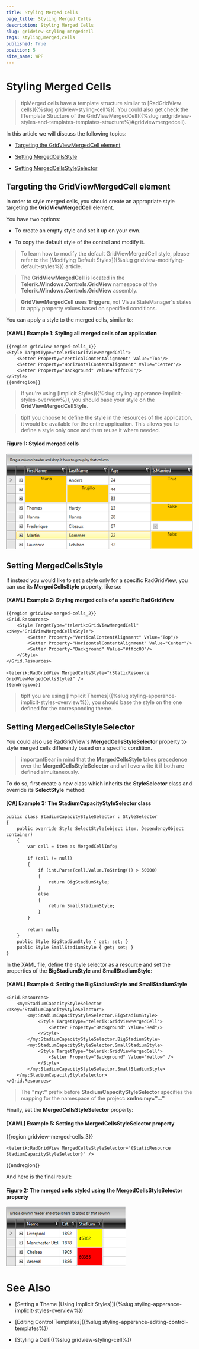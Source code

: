 ```yaml
---
title: Styling Merged Cells
page_title: Styling Merged Cells
description: Styling Merged Cells
slug: gridview-styling-mergedcell
tags: styling,merged,cells
published: True
position: 5
site_name: WPF
---
```


# Styling Merged Cells

>tipMerged cells have a template structure similar to [RadGridView cells]({%slug gridview-styling-cell%}). You could also get check the [Template Structure of the GridViewMergedCell]({%slug radgridview-styles-and-templates-templates-structure%}#gridviewmergedcell).

In this article we will discuss the following topics:

* [Targeting the GridViewMergedCell element](#targeting-the-gridviewmergedcell-element)

* [Setting MergedCellsStyle](#setting-mergedcellsstyle)

* [Setting MergedCellsStyleSelector](#setting-mergedcellsstyleselector)

## Targeting the GridViewMergedCell element
        
In order to style merged cells, you should create an appropriate style targeting the __GridViewMergedCell__ element.

You have two options:

* To create an empty style and set it up on your own.

* To copy the default style of the control and modify it.

>To learn how to modify the default GridViewMergedCell style, please refer to the [Modifying Default Styles]({%slug gridview-modifying-default-styles%}) article.

>The __GridViewMergedCell__ is located in the __Telerik.Windows.Controls.GridView__ namespace of the __Telerik.Windows.Controls.GridView__ assembly.

>__GridViewMergedCell uses Triggers__, not VisualStateManager's states to apply property values based on specified conditions.

You can apply a style to the merged cells, similar to:

#### __[XAML] Example 1: Styling all merged cells of an application__

	{{region gridview-merged-cells_1}}
	<Style TargetType="telerik:GridViewMergedCell">
		<Setter Property="VerticalContentAlignment" Value="Top"/>
		<Setter Property="HorizontalContentAlignment" Value="Center"/>
		<Setter Property="Background" Value="#ffcc00"/>
	</Style>
	{{endregion}}

>If you're using [Implicit Styles]({%slug styling-apperance-implicit-styles-overview%}), you should base your style on the __GridViewMergedCellStyle__.

>tipIf you choose to define the style in the resources of the application, it would be available for the entire application. This allows you to define a style only once and then reuse it where needed.

#### __Figure 1: Styled merged cells__

![RadGridView styled merged cells](images/gridview_merged_cells_5.png)

## Setting MergedCellsStyle

If instead you would like to set a style only for a specific RadGridView, you can use its **MergedCellsStyle** property, like so:

#### __[XAML] Example 2: Styling merged cells of a specific RadGridView__

	{{region gridview-merged-cells_2}}
	<Grid.Resources>
		<Style TargetType="telerik:GridViewMergedCell" x:Key="GridViewMergedCellsStyle">
			<Setter Property="VerticalContentAlignment" Value="Top"/>
			<Setter Property="HorizontalContentAlignment" Value="Center"/>
			<Setter Property="Background" Value="#ffcc00"/>
		</Style>
	</Grid.Resources>

	<telerik:RadGridView MergedCellsStyle="{StaticResource GridViewMergedCellsStyle}" />
	{{endregion}}

>tipIf you are using [Implicit Themes]({%slug styling-apperance-implicit-styles-overview%}), you should base the style on the one defined for the corresponding theme.

## Setting MergedCellsStyleSelector

You could also use RadGridView's **MergedCellsStyleSelector** property to style merged cells differently based on a specific condition.

>importantBear in mind that the **MergedCellsStyle** takes precedence over the **MergedCellsStyleSelector** and will overwrite it if both are defined simultaneously.

To do so, first create a new class which inherits the **StyleSelector** class and override its **SelectStyle** method:

#### __[C#] Example 3: The StadiumCapacityStyleSelector class__

	public class StadiumCapacityStyleSelector : StyleSelector
    {
        public override Style SelectStyle(object item, DependencyObject container)
        {
            var cell = item as MergedCellInfo;

            if (cell != null)
            {
                if (int.Parse(cell.Value.ToString()) > 50000)
                {
                    return BigStadiumStyle;
                }
                else
                {
                    return SmallStadiumStyle;
                }
            }

            return null; 
        }
        public Style BigStadiumStyle { get; set; }
        public Style SmallStadiumStyle { get; set; }
    }

In the XAML file, define the style selector as a resource and set the properties of the **BigStadiumStyle** and **SmallStadiumStyle**:

#### __[XAML] Example 4: Setting the BigStadiumStyle and SmallStadiumStyle__

	<Grid.Resources>
        <my:StadiumCapacityStyleSelector x:Key="StadiumCapacityStyleSelector">
            <my:StadiumCapacityStyleSelector.BigStadiumStyle>
                <Style TargetType="telerik:GridViewMergedCell">
                    <Setter Property="Background" Value="Red"/>
                </Style>
            </my:StadiumCapacityStyleSelector.BigStadiumStyle>
            <my:StadiumCapacityStyleSelector.SmallStadiumStyle>
                <Style TargetType="telerik:GridViewMergedCell">
                    <Setter Property="Background" Value="Yellow" />
                </Style>
            </my:StadiumCapacityStyleSelector.SmallStadiumStyle>
        </my:StadiumCapacityStyleSelector>
	</Grid.Resources>

>The **"my:"** prefix before **StadiumCapacityStyleSelector** specifies the mapping for the namespace of the project: **xmlns:my="..."**

Finally, set the **MergedCellsStyleSelector** property:

#### __[XAML] Example 5: Setting the MergedCellsStyleSelector property__

{{region gridview-merged-cells_3}}

	<telerik:RadGridView MergedCellsStyleSelector="{StaticResource StadiumCapacityStyleSelector}" />
{{endregion}}

And here is the final result:

#### __Figure 2: The merged cells styled using the MergedCellsStyleSelector property__

![Merged cells styled using the MergedCellsStyleSelector property](images/gridview-merged_cells_styleselector.png)

# See Also

 * [Setting a Theme (Using Implicit Styles)]({%slug styling-apperance-implicit-styles-overview%})

 * [Editing Control Templates]({%slug styling-apperance-editing-control-templates%})

 * [Styling a Cell]({%slug gridview-styling-cell%})

